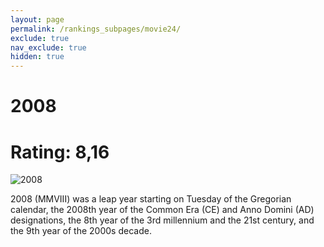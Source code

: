 ```yaml
---
layout: page
permalink: /rankings_subpages/movie24/
exclude: true
nav_exclude: true
hidden: true
---
```

    
# 2008
# Rating: 8,16
![2008](https://fwcdn.pl/fpo/65/80/476580/7239651_2.7.webp)


2008 (MMVIII) was a leap year starting on Tuesday of the Gregorian calendar, the 2008th year of the Common Era (CE) and Anno Domini (AD) designations, the 8th year of the 3rd millennium and the 21st century, and the 9th year of the 2000s decade.
